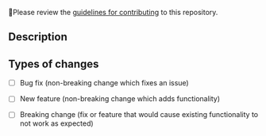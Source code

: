 🚨Please review the [guidelines for contributing](../CONTRIBUTING.md) to this repository.

## Description
<!--- Describe your changes in around 50 words. Please be concise and specific. -->

## Types of changes
<!--- What types of changes does your code introduce? Put an `x` in all the boxes that apply: -->
- [ ] Bug fix (non-breaking change which fixes an issue)
- [ ] New feature (non-breaking change which adds functionality)
- [ ] Breaking change (fix or feature that would cause existing functionality to not work as expected)



